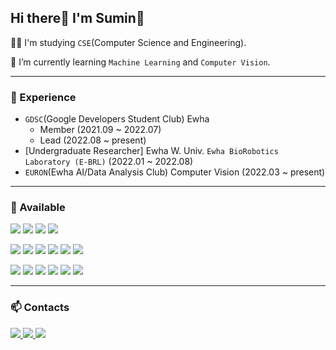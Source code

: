 ## Hi there👋 I'm Sumin🤗

🤸‍♀️ I'm studying `CSE`(Computer Science and Engineering).

🌱 I’m currently learning `Machine Learning` and `Computer Vision`.

---

### 🔭 Experience

- `GDSC`(Google Developers Student Club) Ewha 
   - Member (2021.09 ~ 2022.07)
   - Lead (2022.08 ~ present)
- [Undergraduate Researcher] Ewha W. Univ. `Ewha BioRobotics Laboratory (E-BRL)` (2022.01 ~ 2022.08)
- `EURON`(Ewha AI/Data Analysis Club) Computer Vision (2022.03 ~ present)
---

### 💪 Available

<img src="https://img.shields.io/badge/Python-3776AB?style=flat-square&logo=Python&logoColor=white"/> <img src="https://img.shields.io/badge/Java-007396?style=flat-square&logo=Java&logoColor=white"/> <img src="https://img.shields.io/badge/C++-00599C?style=flat-square&logo=C++&logoColor=white"/> <img src="https://img.shields.io/badge/C-A8B9CC?style=flat-square&logo=C&logoColor=white"/>

<img src="https://img.shields.io/badge/Pytorch-EE4C2C?style=flat-square&logo=Pytorch&logoColor=white"/> <img src="https://img.shields.io/badge/TensorFlow-FF6F00?style=flat-square&logo=TensorFlow&logoColor=white"/> <img src="https://img.shields.io/badge/OpenCV-5C3EE8?style=flat-square&logo=OpenCV&logoColor=white"/>
<img src="https://img.shields.io/badge/OpenGL-5586A4?style=flat-square&logo=OpenGL&logoColor=white"/> <img src="https://img.shields.io/badge/Ubuntu-E95420?style=flat-square&logo=Ubuntu&logoColor=white"/> <img src="https://img.shields.io/badge/ROS-22314E?style=flat-square&logo=ROS&logoColor=white"/>

<img src="https://img.shields.io/badge/JavaScript-F7DF1E?style=flat-square&logo=JavaScript&logoColor=white"/> <img src="https://img.shields.io/badge/HTML5-E34F26?style=flat-square&logo=HTML5&logoColor=white"/> <img src="https://img.shields.io/badge/CSS3-1572B6?style=flat-square&logo=CSS3&logoColor=white"/> <img src="https://img.shields.io/badge/React-61DAFB?style=flat-square&logo=React&logoColor=white"/> <img src="https://img.shields.io/badge/GraphQL-E10098?style=flat-square&logo=GraphQL&logoColor=white"/> <img src="https://img.shields.io/badge/MySQL-4479A1?style=flat-square&logo=MySQL&logoColor=white"/>


---

### 📫 Contacts

<a href="minha62@gmain.com" target="_blank"><img src="https://img.shields.io/badge/minha62@ewhain.net-EA4335?style=flat-square&logo=Gmail&logoColor=white"/> <a href="https://velog.io/@bbirong" target="_blank"><img src="https://img.shields.io/badge/Velog-20C997?style=flat-square&logo=Velog&logoColor=white"/> <a href="https://bbirong-cse.tistory.com/" target="_blank"><img src="https://img.shields.io/badge/Tistory-FFCA28?style=flat-square"/>

<!--
**minha62/minha62** is a ✨ _special_ ✨ repository because its `README.md` (this file) appears on your GitHub profile.

Here are some ideas to get you started:

- 🔭 I’m currently working on ...
- 🌱 I’m currently learning ...
- 👯 I’m looking to collaborate on ...
- 🤔 I’m looking for help with ...
- 💬 Ask me about ...
- 📫 How to reach me: ...
- 😄 Pronouns: ...
- ⚡ Fun fact: ...
-->


